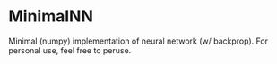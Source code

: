 # MinimalNN
Minimal (numpy) implementation of neural network (w/ backprop). For personal use, feel free to peruse.
